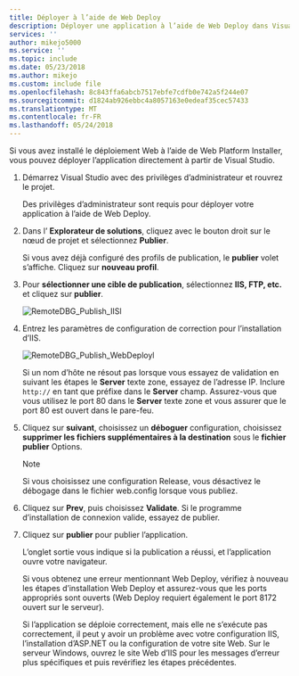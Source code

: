 ```yaml
---
title: Déployer à l’aide de Web Deploy
description: Déployer une application à l’aide de Web Deploy dans Visual Studio
services: ''
author: mikejo5000
ms.service: ''
ms.topic: include
ms.date: 05/23/2018
ms.author: mikejo
ms.custom: include file
ms.openlocfilehash: 8c843ffa6abcb7517ebfe7cdfb0e742a5f244e07
ms.sourcegitcommit: d1824ab926ebbc4a8057163e0edeaf35cec57433
ms.translationtype: MT
ms.contentlocale: fr-FR
ms.lasthandoff: 05/24/2018
---
```

Si vous avez installé le déploiement Web à l’aide de Web Platform Installer, vous pouvez déployer l’application directement à partir de Visual Studio.

1. Démarrez Visual Studio avec des privilèges d’administrateur et rouvrez le projet.

    Des privilèges d’administrateur sont requis pour déployer votre application à l’aide de Web Deploy.

1. Dans l’ **Explorateur de solutions**, cliquez avec le bouton droit sur le nœud de projet et sélectionnez **Publier**.

    Si vous avez déjà configuré des profils de publication, le **publier** volet s’affiche. Cliquez sur **nouveau profil**.

1. Pour **sélectionner une cible de publication**, sélectionnez **IIS, FTP, etc.** et cliquez sur **publier**.

    ![RemoteDBG_Publish_IISl](../media/remotedbg_iis_profile.png "RemoteDBG_Publish_IIS")

1. Entrez les paramètres de configuration de correction pour l’installation d’IIS.

    ![RemoteDBG_Publish_WebDeployl](../media/remotedbg_iis_webdeploy_config.png "RemoteDBG_Publish_WebDeploy")

    Si un nom d’hôte ne résout pas lorsque vous essayez de validation en suivant les étapes le **Server** texte zone, essayez de l’adresse IP. Inclure `http://` en tant que préfixe dans le **Server** champ.  Assurez-vous que vous utilisez le port 80 dans le **Server** texte zone et vous assurer que le port 80 est ouvert dans le pare-feu.

1. Cliquez sur **suivant**, choisissez un **déboguer** configuration, choisissez **supprimer les fichiers supplémentaires à la destination** sous le **fichier publier** Options.

    > [!NOTE]
    > Si vous choisissez une configuration Release, vous désactivez le débogage dans le fichier web.config lorsque vous publiez.

1. Cliquez sur **Prev**, puis choisissez **Validate**. Si le programme d’installation de connexion valide, essayez de publier.

1. Cliquez sur **publier** pour publier l’application.

    L’onglet sortie vous indique si la publication a réussi, et l’application ouvre votre navigateur.

    Si vous obtenez une erreur mentionnant Web Deploy, vérifiez à nouveau les étapes d’installation Web Deploy et assurez-vous que les ports appropriés sont ouverts (Web Deploy requiert également le port 8172 ouvert sur le serveur).

    Si l’application se déploie correctement, mais elle ne s’exécute pas correctement, il peut y avoir un problème avec votre configuration IIS, l’installation d’ASP.NET ou la configuration de votre site Web. Sur le serveur Windows, ouvrez le site Web d’IIS pour les messages d’erreur plus spécifiques et puis revérifiez les étapes précédentes.
